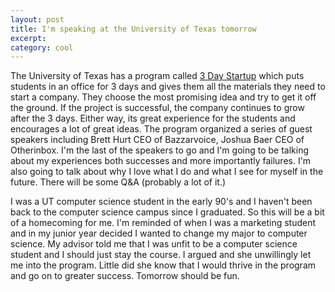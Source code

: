```yaml
---
layout: post
title: I'm speaking at the University of Texas tomorrow
excerpt: 
category: cool
---
```


<p>The University of Texas has a program called <a href="http://3daystartup.com/">3 Day Startup</a> which puts students in an office for 3 days and gives them all the materials they need to start a company.  They choose the most promising idea and try to get it off the ground.  If the project is successful, the company continues to grow after the 3 days.  Either way, its great experience for the students and encourages a lot of great ideas.  The program organized a series of guest speakers including Brett Hurt CEO of Bazzarvoice, Joshua Baer CEO of Otherinbox.  I'm the last of the speakers to go and I'm going to be talking about my experiences both successes and more importantly failures.  I'm also going to talk about why I love what I do and what I see for myself in the future.  There will be some Q&A (probably a lot of it.)</p>

<p>I was a UT computer science student in the early 90's and I haven't been back to the computer science campus since I graduated.  So this will be a bit of a homecoming for me.  I'm reminded of when I was a marketing student and in my junior year decided I wanted to change my major to computer science.  My advisor told me that I was unfit to be a computer science student and I should just stay the course.  I argued and she unwillingly let me into the program.  Little did she know that I would thrive in the program and go on to greater success.  Tomorrow should be fun.</p>